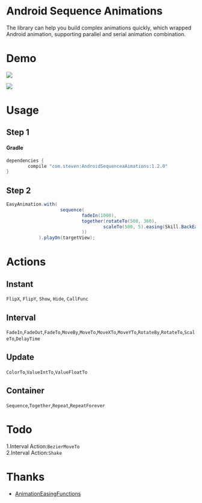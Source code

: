 # Android Sequence Animations
The library can help you build complex animations quickly, which wrapped Android animation, supporting parallel and serial animation combination.

# Demo
![](https://github.com/suleisteven/AndroidSequenceAnimations/blob/master/capture/anim1.gif)

![](https://github.com/suleisteven/AndroidSequenceAnimations/blob/master/capture/anim2.gif)

# Usage

## Step 1

#### Gradle
```groovy
dependencies {
        compile "com.steven:AndroidSequenceaAimations:1.2.0"
}
```
## Step 2

```java
EasyAnimation.with(
                    sequence(
                            fadeIn(1000), 
                            together(rotateTo(500, 360), 
                                    scaleTo(500, 5).easing(Skill.BackEaseIn)
                            ))
            ).playOn(targetView);
```

# Actions
## Instant
`FlipX`, `FlipY`, `Show`, `Hide`, `CallFunc`

## Interval
`FadeIn`,`FadeOut`,`FadeTo`,`MoveBy`,`MoveTo`,`MoveXTo`,`MoveYTo`,`RotateBy`,`RotateTo`,`ScaleTo`,`DelayTime`

## Update
`ColorTo`,`ValueIntTo`,`ValueFloatTo`

## Container
`Sequence`,`Together`,`Repeat`,`RepeatForever`

# Todo
1.Interval Action:`BezierMoveTo`  
2.Interval Action:`Shake`  

# Thanks

- [AnimationEasingFunctions](https://github.com/daimajia/AnimationEasingFunctions)
